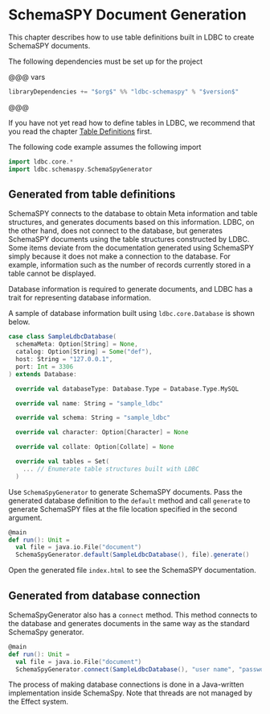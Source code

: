 # SchemaSPY Document Generation

This chapter describes how to use table definitions built in LDBC to create SchemaSPY documents.

The following dependencies must be set up for the project

@@@ vars
```scala
libraryDependencies += "$org$" %% "ldbc-schemaspy" % "$version$"
```
@@@

If you have not yet read how to define tables in LDBC, we recommend that you read the chapter [Table Definitions](/ldbc/en/01-Table-Definitions.html) first.

The following code example assumes the following import

```scala 3
import ldbc.core.*
import ldbc.schemaspy.SchemaSpyGenerator
```

## Generated from table definitions

SchemaSPY connects to the database to obtain Meta information and table structures, and generates documents based on this information. LDBC, on the other hand, does not connect to the database, but generates SchemaSPY documents using the table structures constructed by LDBC.
Some items deviate from the documentation generated using SchemaSPY simply because it does not make a connection to the database. For example, information such as the number of records currently stored in a table cannot be displayed.

Database information is required to generate documents, and LDBC has a trait for representing database information.

A sample of database information built using `ldbc.core.Database` is shown below.

```scala 3
case class SampleLdbcDatabase(
  schemaMeta: Option[String] = None,
  catalog: Option[String] = Some("def"),
  host: String = "127.0.0.1",
  port: Int = 3306
) extends Database:

  override val databaseType: Database.Type = Database.Type.MySQL

  override val name: String = "sample_ldbc"

  override val schema: String = "sample_ldbc"

  override val character: Option[Character] = None

  override val collate: Option[Collate] = None

  override val tables = Set(
    ... // Enumerate table structures built with LDBC
  )
```

Use `SchemaSpyGenerator` to generate SchemaSPY documents. Pass the generated database definition to the `default` method and call `generate` to generate SchemaSPY files at the file location specified in the second argument.

```scala 3
@main
def run(): Unit =
  val file = java.io.File("document")
  SchemaSpyGenerator.default(SampleLdbcDatabase(), file).generate()
```

Open the generated file `index.html` to see the SchemaSPY documentation.

## Generated from database connection

SchemaSpyGenerator also has a `connect` method. This method connects to the database and generates documents in the same way as the standard SchemaSpy generator.

```scala 3
@main
def run(): Unit =
  val file = java.io.File("document")
  SchemaSpyGenerator.connect(SampleLdbcDatabase(), "user name", "password" file).generate()
```

The process of making database connections is done in a Java-written implementation inside SchemaSpy. Note that threads are not managed by the Effect system.
